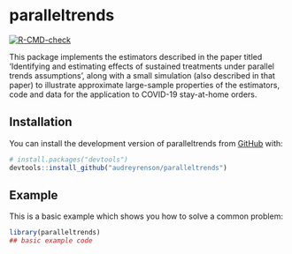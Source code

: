 
<!-- README.md is generated from README.Rmd. Please edit that file -->

# paralleltrends

<!-- badges: start -->

[![R-CMD-check](https://github.com/audreyrenson/paralleltrends/workflows/R-CMD-check/badge.svg)](https://github.com/audreyrenson/paralleltrends/actions)
<!-- badges: end -->

This package implements the estimators described in the paper titled
‘Identifying and estimating effects of sustained treatments under
parallel trends assumptions’, along with a small simulation (also
described in that paper) to illustrate approximate large-sample
properties of the estimators, code and data for the application to
COVID-19 stay-at-home orders.

## Installation

You can install the development version of paralleltrends from
[GitHub](https://github.com/) with:

``` r
# install.packages("devtools")
devtools::install_github("audreyrenson/paralleltrends")
```

## Example

This is a basic example which shows you how to solve a common problem:

``` r
library(paralleltrends)
## basic example code
```
